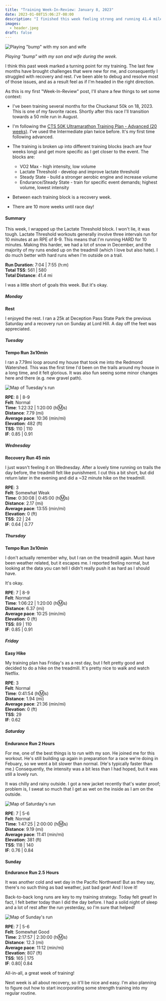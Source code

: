 ```yaml
---
title: "Training Week-In-Review: January 8, 2023"
date: 2023-01-08T15:06:27-08:00
description: "I finished this week feeling strong and running 41.4 miles. I also finished my Steady State block, and after a week of recovery will start my Steady State block. Only 10 weeks to go until race day!"
images:
  - header.jpeg
draft: false
---
```


![Playing "bump" with my son and wife](header.jpeg)

_<figcaption>Playing "bump" with my son and wife during the week.</figcaption>_

I think this past week marked a turning point for my training. The last few months have brought challenges that were new for me, and consequently I struggled with recovery and rest. I've been able to debug and resolve most of those issues, and as a result feel as if I'm headed in the right direction.

As this is my first "Week-In-Review" post, I'll share a few things to set some context:

- I've been training several months for the Chuckanut 50k on 18, 2023. This is one of my favorite races. Shortly after this race I'll transition towards a 50 mile run in August.
- I'm following the [CTS 50K Ultramarathon Training Plan - Advanced (20 weeks)](https://trainright.com/membership/training-plans/running/). I've used the Intermediate plan twice before. It's my first time following advanced.
- The training is broken up into different training blocks (each are four weeks long) and get more specific as I get closer to the event. The blocks are:

  - VO2 Max - high intensity, low volume
  - Lactate Threshold - develop and improve lactate threshold
  - Steady State - build a stronger aerobic engine and increase volume
  - Endurance/Steady State - train for specific event demands; highest volume, lowest intensity

- Between each training block is a recovery week.
- There are 10 more weeks until race day!

#### Summary

This week, I wrapped up the Lactate Threshold block. I won't lie, it was tough. Lactate Threshold workouts generally involve three intervals run for 10 minutes at an RPE of 8-9. This means that I'm running HARD for 10 minutes. Making this harder, we had a lot of snow in December, and the majority of my runs ended up on the treadmill (which I love but also hate). I do much better with hard runs when I'm outside on a trail.

**Run Duration**: 7:04 | 7:55 (h:m)<br/>
**Total TSS**: 561 | 580<br/>
**Total Distance**: 41.4 mi

I was a little short of goals this week. But it's okay.

##### Monday

**Rest**

I enjoyed the rest. I ran a 25k at Deception Pass State Park the previous Saturday and a recovery run on Sunday at Lord Hill. A day off the feet was appreciated.

##### Tuesday

**Tempo Run 3x10min**

I ran a 7.79mi loop around my house that took me into the Redmond Watershed. This was the first time I'd been on the trails around my house in a long time, and it felt glorious. It was also fun seeing some minor changes here and there (e.g. new gravel path).

![Map of Tuesday's run](tuesday-run-map.png)

**RPE**: 8 | 8-9<br/>
**Felt**: Normal<br/>
**Time**: 1:22:32 | 1:20:00 (h:m:s)<br/>
**Distance**: 7.79 (mi)<br/>
**Average pace**: 10:36 (min/mi)<br/>
**Elevation**: 482 (ft)<br/>
**TSS**: 110 | 110<br/>
**IF**: 0.85 | 0.91<br/>

##### Wednesday

**Recovery Run 45 min**

I just wasn't feeling it on Wednesday. After a lovely time running on trails the day before, the treadmill felt like punishment. I cut this a bit short, but did return later in the evening and did a ~32 minute hike on the treadmill.

**RPE**: 3<br/>
**Felt**: Somewhat Weak<br/>
**Time**: 0:30:08 | 0:45:00 (h:m:s)<br/>
**Distance**: 2.17 (mi)<br/>
**Average pace**: 13:55 (min/mi)<br/>
**Elevation**: 0 (ft)<br/>
**TSS**: 22 | 24<br/>
**IF**: 0.64 | 0.77<br/>

##### Thursday

**Tempo Run 3x10min**

I don't actually remember why, but I ran on the treadmill again. Must have been weather related, but it escapes me. I reported feeling normal, but looking at the data you can tell I didn't really push it as hard as I should have.

It's okay.

**RPE**: 7 | 8-9<br/>
**Felt**: Normal<br/>
**Time**: 1:06:22 | 1:20:00 (h:m:s)<br/>
**Distance**: 6.37 (mi)<br/>
**Average pace**: 10:25 (min/mi)<br/>
**Elevation**: 0 (ft)<br/>
**TSS**: 89 | 110<br/>
**IF**: 0.85 | 0.91<br/>

##### Friday

**Easy Hike**

My training plan has Friday's as a rest day, but I felt pretty good and decided to do a hike on the treadmill. It's pretty nice to walk and watch Netflix.

**RPE**: 3<br/>
**Felt**: Normal<br/>
**Time**: 0:41:54 (h:m:s)<br/>
**Distance**: 1.94 (mi)<br/>
**Average pace**: 21:36 (min/mi)<br/>
**Elevation**: 0 (ft)<br/>
**TSS**: 29<br/>
**IF**: 0.62<br/>

##### Saturday

**Endurance Run 2 Hours**

For me, one of the best things is to run with my son. He joined me for this workout. He's still building up again in preparation for a race we're doing in Febuary, so we went a bit slower than normal. (He's typically faster than me.) Consequently, the intensity was a bit less than I had hoped, but it was still a lovely run.

It was chilly and rainy outside. I got a new jacket recently that's water proof; problem is, I sweat so much that I get as wet on the inside as I am on the outside.

![Map of Saturday's run](saturday-run-map.png)

**RPE**: 7 | 5-6<br/>
**Felt**: Normal<br/>
**Time**: 1:47:25 | 2:00:00 (h:m:s)<br/>
**Distance**: 9.19 (mi)<br/>
**Average pace**: 11:41 (min/mi)<br/>
**Elevation**: 381 (ft)<br/>
**TSS**: 118 | 140<br/>
**IF**: 0.76 | 0.84<br/>

#### Sunday

**Endurance Run 2.5 Hours**

It was another cold and wet day in the Pacific Northwest! But as they say, there's no such thing as bad weather, just bad gear! And I love it!

Back-to-back long runs are key to my training strategy. Today felt great! In fact, I felt better today than I did the day before. I had a solid night of sleep and a lot of rest after the run yesterday, so I'm sure that helped!

![Map of Sunday's run](sunday-run-map.png)

**RPE**: 7 | 5-6<br/>
**Felt**: Somewhat Good<br/>
**Time**: 2:17:57 | 2:30:00 (h:m:s)<br/>
**Distance**: 12.3 (mi)<br/>
**Average pace**: 11:12 (min/mi)<br/>
**Elevation**: 807 (ft)<br/>
**TSS**: 165 | 175<br/>
**IF**: 0.80| 0.84<br/>

All-in-all, a great week of training!

Next week is all about recovery, so it'll be nice and easy. I'm also planning to figure out how to start incorporating some strength training into my regular routine.
